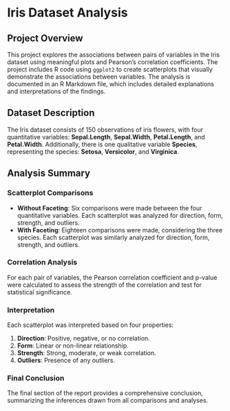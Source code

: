 # Iris Dataset Analysis

## Project Overview

This project explores the associations between pairs of variables in the Iris dataset using meaningful plots and Pearson’s correlation coefficients. The project includes R code using `ggplot2` to create scatterplots that visually demonstrate the associations between variables. The analysis is documented in an R Markdown file, which includes detailed explanations and interpretations of the findings.

## Dataset Description

The Iris dataset consists of 150 observations of iris flowers, with four quantitative variables: **Sepal.Length**, **Sepal.Width**, **Petal.Length**, and **Petal.Width**. Additionally, there is one qualitative variable **Species**, representing the species: **Setosa**, **Versicolor**, and **Virginica**.

## Analysis Summary

### Scatterplot Comparisons

- **Without Faceting**: Six comparisons were made between the four quantitative variables. Each scatterplot was analyzed for direction, form, strength, and outliers.
- **With Faceting**: Eighteen comparisons were made, considering the three species. Each scatterplot was similarly analyzed for direction, form, strength, and outliers.

### Correlation Analysis

For each pair of variables, the Pearson correlation coefficient and p-value were calculated to assess the strength of the correlation and test for statistical significance.

### Interpretation

Each scatterplot was interpreted based on four properties:
1. **Direction**: Positive, negative, or no correlation.
2. **Form**: Linear or non-linear relationship.
3. **Strength**: Strong, moderate, or weak correlation.
4. **Outliers**: Presence of any outliers.

### Final Conclusion

The final section of the report provides a comprehensive conclusion, summarizing the inferences drawn from all comparisons and analyses.
